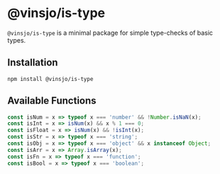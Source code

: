 # @vinsjo/is-type

`@vinsjo/is-type` is a minimal package for simple type-checks of basic types.

## Installation

    npm install @vinsjo/is-type

## Available Functions

```js
const isNum = x => typeof x === 'number' && !Number.isNaN(x);
const isInt = x => isNum(x) && x % 1 === 0;
const isFloat = x => isNum(x) && !isInt(x);
const isStr = x => typeof x === 'string';
const isObj = x => typeof x === 'object' && x instanceof Object;
const isArr = x => Array.isArray(x);
const isFn = x => typeof x === 'function';
const isBool = x => typeof x === 'boolean';
```
